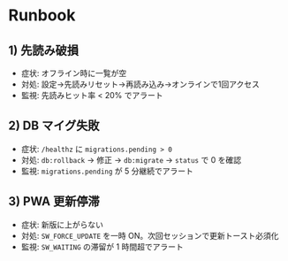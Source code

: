 # Runbook

## 1) 先読み破損
- 症状: オフライン時に一覧が空
- 対処: 設定→先読みリセット→再読み込み→オンラインで1回アクセス
- 監視: 先読みヒット率 < 20% でアラート

## 2) DB マイグ失敗
- 症状: `/healthz` に `migrations.pending > 0`
- 対処: `db:rollback` → 修正 → `db:migrate` → `status` で 0 を確認
- 監視: `migrations.pending` が 5 分継続でアラート

## 3) PWA 更新停滞
- 症状: 新版に上がらない
- 対処: `SW_FORCE_UPDATE` を一時 ON。次回セッションで更新トースト必須化
- 監視: `SW_WAITING` の滞留が 1 時間超でアラート
